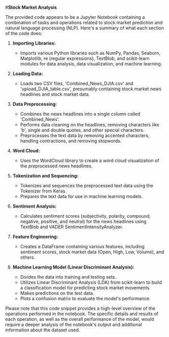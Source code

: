 #**Stock Market Analysis**

The provided code appears to be a Jupyter Notebook containing a combination of tasks and operations related to stock market prediction and natural language processing (NLP). Here's a summary of what each section of the code does:

1. **Importing Libraries:**
   - Imports various Python libraries such as NumPy, Pandas, Seaborn, Matplotlib, re (regular expressions), TextBlob, and scikit-learn modules for data analysis, data visualization, and machine learning.

2. **Loading Data:**
   - Loads two CSV files, 'Combined_News_DJIA.csv' and 'upload_DJIA_table.csv', presumably containing stock market news headlines and stock market data.

3. **Data Preprocessing:**
   - Combines the news headlines into a single column called 'Combined_News'.
   - Performs data cleaning on the headlines, removing characters like 'b', single and double quotes, and other special characters.
   - Preprocesses the text data by removing accented characters, handling contractions, and removing stopwords.

4. **Word Cloud:**
   - Uses the WordCloud library to create a word cloud visualization of the preprocessed news headlines.

5. **Tokenization and Sequencing:**
   - Tokenizes and sequences the preprocessed text data using the Tokenizer from Keras.
   - Prepares the text data for use in machine learning models.

6. **Sentiment Analysis:**
   - Calculates sentiment scores (subjectivity, polarity, compound, negative, positive, and neutral) for the news headlines using TextBlob and VADER SentimentIntensityAnalyzer.

7. **Feature Engineering:**
   - Creates a DataFrame containing various features, including sentiment scores, stock market data (Open, High, Low, Volume), and others.

8. **Machine Learning Model (Linear Discriminant Analysis):**
   - Divides the data into training and testing sets.
   - Utilizes Linear Discriminant Analysis (LDA) from scikit-learn to build a classification model for predicting stock market movements.
   - Makes predictions on the test data.
   - Plots a confusion matrix to evaluate the model's performance.

Please note that this code snippet provides a high-level overview of the operations performed in the notebook. The specific details and results of each operation, as well as the overall performance of the model, would require a deeper analysis of the notebook's output and additional information about the dataset used.
